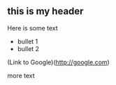## this is my header

Here is some text

* bullet 1
* bullet 2

(Link to Google)(http://google.com)

more text
